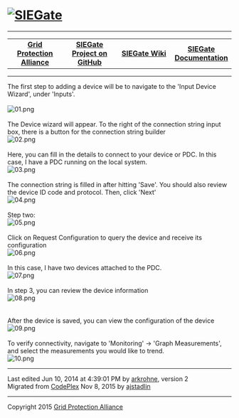 <html lang="en">
<head>
</head>
<body>
<!--HtmlToGmd.Body-->
<div id="NavigationMenu">
<h1><a href="https://github.com/GridProtectionAlliance/SIEGate/blob/master/Source/Documentation/wiki/SIEGate.md">
<img src="https://github.com/GridProtectionAlliance/SIEGate/blob/master/Source/Documentation/wiki/SIEGate_Logo.png" alt="SIEGate" /></a></h1>
<hr />
<table style="width: 100%; border-collapse: collapse; border: 0px solid gray;">
<tr>
<td style="width: 25%; text-align:center;"><b><a href="http://www.gridprotectionalliance.com">Grid Protection Alliance</a></b></td>
<td style="width: 25%; text-align:center;"><b><a href="https://github.com/GridProtectionAlliance/SIEGate">SIEGate Project on GitHub</a></b></td>
<td style="width: 25%; text-align:center;"><b><a href="https://github.com/GridProtectionAlliance/SIEGate/blob/master/Source/Documentation/wiki/SIEGate.md">SIEGate Wiki</a></b></td>
<td style="width: 25%; text-align:center;"><b><a href="https://github.com/GridProtectionAlliance/SIEGate/blob/master/Source/Documentation/wiki/SIEGate_Documentation.md">SIEGate Documentation</a></b></td>
</tr>
</table>
</div>
<hr />
<!--/HtmlToGmd.Body-->
<div class="WikiContent">
<div class="wikidoc">The first step to adding a device will be to navigate to the &#39;Input Device Wizard&#39;, under &#39;Inputs&#39;.<br>
<br>
<img src="https://github.com/GridProtectionAlliance/SIEGate/blob/master/Source/Documentation/wiki/Creating_Synchrophasor_Inputs_Into_Gateway.files/01.png" alt="01.png" title="01.png"><br>
<br>
The Device wizard will appear. To the right of the connection string input box, there is a button for the connection string builder<br>
<img src="https://github.com/GridProtectionAlliance/SIEGate/blob/master/Source/Documentation/wiki/Creating_Synchrophasor_Inputs_Into_Gateway.files/02.png" alt="02.png" title="02.png"><br>
<br>
Here, you can fill in the details to connect to your device or PDC. In this case, I have a PDC running on the local system.<br>
<img src="https://github.com/GridProtectionAlliance/SIEGate/blob/master/Source/Documentation/wiki/Creating_Synchrophasor_Inputs_Into_Gateway.files/03.png" alt="03.png" title="03.png"><br>
<br>
The connection string is filled in after hitting &#39;Save&#39;. You should also review the device ID code and protocol. Then, click &#39;Next&#39;<br>
<img src="https://github.com/GridProtectionAlliance/SIEGate/blob/master/Source/Documentation/wiki/Creating_Synchrophasor_Inputs_Into_Gateway.files/04.png" alt="04.png" title="04.png"><br>
<br>
Step two:<br>
<img src="https://github.com/GridProtectionAlliance/SIEGate/blob/master/Source/Documentation/wiki/Creating_Synchrophasor_Inputs_Into_Gateway.files/05.png" alt="05.png" title="05.png"><br>
<br>
Click on Request Configuration to query the device and receive its configuration<br>
<img src="https://github.com/GridProtectionAlliance/SIEGate/blob/master/Source/Documentation/wiki/Creating_Synchrophasor_Inputs_Into_Gateway.files/06.png" alt="06.png" title="06.png"><br>
<br>
In this case, I have two devices attached to the PDC. <br>
<img src="https://github.com/GridProtectionAlliance/SIEGate/blob/master/Source/Documentation/wiki/Creating_Synchrophasor_Inputs_Into_Gateway.files/07.png" alt="07.png" title="07.png"><br>
<br>
In step 3, you can review the device information<br>
<img src="https://github.com/GridProtectionAlliance/SIEGate/blob/master/Source/Documentation/wiki/Creating_Synchrophasor_Inputs_Into_Gateway.files/08.png" alt="08.png" title="08.png"><br>
<br>
<br>
After the device is saved, you can view the configuration of the device<br>
<img src="https://github.com/GridProtectionAlliance/SIEGate/blob/master/Source/Documentation/wiki/Creating_Synchrophasor_Inputs_Into_Gateway.files/09.png" alt="09.png" title="09.png"><br>
<br>
To verify connectivity, navigate to &#39;Monitoring&#39; -&gt; &#39;Graph Measurements&#39;, and select the measurements you would like to trend.<br>
<img src="https://github.com/GridProtectionAlliance/SIEGate/blob/master/Source/Documentation/wiki/Creating_Synchrophasor_Inputs_Into_Gateway.files/10.png" alt="10.png" title="10.png"></div>
</div>
<hr />
<div class="footer">
Last edited Jun 10, 2014 at 4:39:01 PM by <a id="wikiEditByLink" href="https://www.codeplex.com/site/users/view/arkrohne">arkrohne</a>, version 2<br />
<!--HtmlToGmd.Migration-->Migrated from <a href="https://siegate.codeplex.com/wikipage?title=Creating%20synchrophasor%20inputs%20into%20gateway&referringTitle=Documentation">CodePlex</a> Nov 8, 2015 by <a href="https://github.com/ajstadlin">ajstadlin</a><!--/HtmlToGmd.Migration-->
</div>
<!--HtmlToGmd.Foot-->
<div id="copyright">
<hr />
Copyright 2015 <a href="http://www.gridprotectionalliance.org">Grid Protection Alliance</a>
</div>
<!--/HtmlToGmd.Foot-->
</body>
</html>